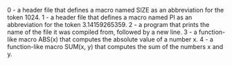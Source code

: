 0 - a header file that defines a macro named SIZE as an abbreviation for the token 1024.
1 - a header file that defines a macro named PI as an abbreviation for the token 3.14159265359.
2 - a program that prints the name of the file it was compiled from, followed by a new line.
3 - a function-like macro ABS(x) that computes the absolute value of a number x.
4 -  a function-like macro SUM(x, y) that computes the sum of the numbers x and y.

